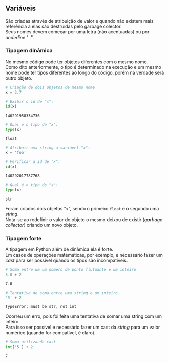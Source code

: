 ## Variáveis

São criadas através de atribuição de valor e quando não existem mais 
referência a elas são destruídas pelo garbage colector.  
Seus nomes devem começar por uma letra (não acentuadas) ou por *underline*
"`_`".  

### Tipagem dinâmica

No mesmo código pode ter objetos diferentes com o mesmo nome.  
Como dito anteriormente, o tipo é determinado na execução e um mesmo nome pode
ter tipos diferentes ao longo do código, porém na verdade será outro objeto.

```python
# Criação de dois objetos de mesmo nome
x = 3.7

# Exibir o id de "x": 
id(x)
```

```
140291958334736
```

```python
# Qual é o tipo de "x":
type(x)
```

```
float
```

```python
# Atribuir uma string à variável "x":
x = 'foo'

# Verificar a id de "x":
id(x)
```

```
140292017787768
```

```python
# Qual é o tipo de "x":
type(x)
```

```
str
```

Foram criados dois objetos "`x`", sendo o primeiro `float` e o segundo uma
*string*.  
Nota-se ao redefinir o valor do objeto o mesmo deixou de existir
(*garbage collector*) criando um novo objeto.  

### Tipagem forte

A tipagem em Python além de dinâmica ela é forte.  
Em casos de operações matemáticas, por exemplo, é necessário fazer um *cast*
para ser possível quando os tipos são incompatíveis.

```python
# Soma entre um um número de ponto flutuante e um inteiro
5.0 + 2
```

```
7.0
```

```python
# Tentativa de soma entre uma string e um inteiro
'5' + 2
```

```
TypeError: must be str, not int
```

Ocorreu um erro, pois foi feita uma tentativa de somar uma string com um
inteiro.  
Para isso ser possível é necessário fazer um cast da *string* para um valor
numérico (quando for compatível, é claro).

```python
# Soma utilizando cast
int('5') + 2
```

```
7
```

